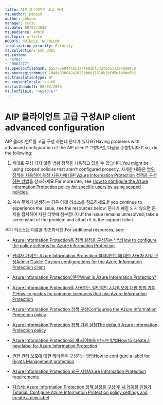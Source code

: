 ```yaml
---
title: AIP 클라이언트 고급 구성
ms.author: pebaum
author: pebaum
manager: scotv
ms.date: 08/03/2020
ms.audience: Admin
ms.topic: article
ROBOTS: NOINDEX, NOFOLLOW
localization_priority: Priority
ms.collection: Adm_O365
ms.custom:
- "4781"
- "9002277"
ms.openlocfilehash: 655770684f491337fe92bf742c0ba573949d8439
ms.sourcegitcommit: 1dada930649a2625eb6d15910b2bfd5e1e00e5b6
ms.translationtype: HT
ms.contentlocale: ko-KR
ms.lasthandoff: 08/03/2020
ms.locfileid: "46543767"
---
```

# <a name="aip-client-advanced-configuration"></a><span data-ttu-id="0fc33-102">AIP 클라이언트 고급 구성</span><span class="sxs-lookup"><span data-stu-id="0fc33-102">AIP client advanced configuration</span></span>

<span data-ttu-id="0fc33-103">AIP 클라이언트를 고급 구성 하는데 문제가 있나요?</span><span class="sxs-lookup"><span data-stu-id="0fc33-103">Having problems with advanced configuration of the AIP client?</span></span> <span data-ttu-id="0fc33-104">그렇다면, 다음을 수행합니다.</span><span class="sxs-lookup"><span data-stu-id="0fc33-104">If so, do the following:</span></span>

1. <span data-ttu-id="0fc33-105">제대로 구성 되지 않은 범위 정책을 사용하고 있을 수 있습니다.</span><span class="sxs-lookup"><span data-stu-id="0fc33-105">You might be using scoped policies that aren't configured properly.</span></span> <span data-ttu-id="0fc33-106">자세한 내용은 [범위 정책을 사용하여 특정 사용자에 대한 Azure Information Protection 정책을 구성 하는 방법](https://docs.microsoft.com/azure/information-protection/configure-policy-scope)을 참조하세요.</span><span class="sxs-lookup"><span data-stu-id="0fc33-106">For more info, see [How to configure the Azure Information Protection policy for specific users by using scoped policies](https://docs.microsoft.com/azure/information-protection/configure-policy-scope).</span></span>

2. <span data-ttu-id="0fc33-107">계속 문제가 발생하는 경우 아래 리소스를 참조하세요.</span><span class="sxs-lookup"><span data-stu-id="0fc33-107">If you continue to experience the issue, see the resources below.</span></span> <span data-ttu-id="0fc33-108">문제가 해결 되지 않으면 문제를 캡쳐하여 지원 티켓에 첨부합니다.</span><span class="sxs-lookup"><span data-stu-id="0fc33-108">If the issue remains unresolved,  take a screenshot of the problem and attach it to the support ticket.</span></span>

<span data-ttu-id="0fc33-109">추가 리소스는 다음을 참조하세요.</span><span class="sxs-lookup"><span data-stu-id="0fc33-109">For additional resources, see:</span></span>

- [<span data-ttu-id="0fc33-110">Azure Information Protection용 정책 설정을 구성하는 방법</span><span class="sxs-lookup"><span data-stu-id="0fc33-110">How to configure the policy settings for Azure Information Protection</span></span>](https://docs.microsoft.com/azure/information-protection/configure-policy-settings)  
    
- [<span data-ttu-id="0fc33-111">관리자 가이드: Azure Information Protection 클라이언트에 대한 사용자 지정 구성</span><span class="sxs-lookup"><span data-stu-id="0fc33-111">Admin Guide: Custom configurations for the Azure Information Protection client</span></span>](https://docs.microsoft.com/azure/information-protection/rms-client/client-admin-guide-customizations)  
    
- [<span data-ttu-id="0fc33-112">Azure Information Protection이란?</span><span class="sxs-lookup"><span data-stu-id="0fc33-112">What is Azure Information Protection?</span></span>](https://docs.microsoft.com/azure/information-protection/what-is-information-protection)  
    
- [<span data-ttu-id="0fc33-113">Azure Information Protection을 사용하는 일반적인 시나리오에 대한 방법 가이드</span><span class="sxs-lookup"><span data-stu-id="0fc33-113">How-to guides for common scenarios that use Azure Information Protection</span></span>](https://docs.microsoft.com/azure/information-protection/how-to-guides)  
    
- [<span data-ttu-id="0fc33-114">Azure Information Protection 정책 구성</span><span class="sxs-lookup"><span data-stu-id="0fc33-114">Configuring the Azure Information Protection policy</span></span>](https://docs.microsoft.com/azure/information-protection/deploy-use/configure-policy)  
    
- [<span data-ttu-id="0fc33-115">Azure Information Protection 정책 기본 설정</span><span class="sxs-lookup"><span data-stu-id="0fc33-115">The default Azure Information Protection policy</span></span>](https://docs.microsoft.com/azure/information-protection/deploy-use/configure-policy-default)  
    
- [<span data-ttu-id="0fc33-116">Azure Information Protection의 새 레이블을 만드는 방법</span><span class="sxs-lookup"><span data-stu-id="0fc33-116">How to create a new label for Azure Information Protection</span></span>](https://docs.microsoft.com/azure/information-protection/deploy-use/configure-policy-new-label)  
    
- [<span data-ttu-id="0fc33-117">권한 관리 보호에 대한 레이블을 구성하는 방법</span><span class="sxs-lookup"><span data-stu-id="0fc33-117">How to configure a label for Rights Management protection</span></span>](https://docs.microsoft.com/azure/information-protection/deploy-use/configure-policy-protection)  
    
- [<span data-ttu-id="0fc33-118">Azure Information Protection 요구 사항</span><span class="sxs-lookup"><span data-stu-id="0fc33-118">Azure Information Protection requirements</span></span>](https://docs.microsoft.com/azure/information-protection/get-started/requirements)

- [<span data-ttu-id="0fc33-119">자습서: Azure Information Protection 정책 설정을 구성 후 새 레이블 만들기</span><span class="sxs-lookup"><span data-stu-id="0fc33-119">Tutorial: Configure Azure Information Protection policy settings and create a new label</span></span>](https://docs.microsoft.com/azure/information-protection/get-started/infoprotect-quick-start-tutorial)